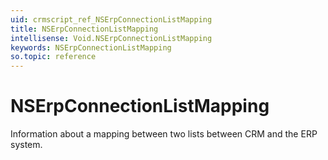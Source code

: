 ```yaml
---
uid: crmscript_ref_NSErpConnectionListMapping
title: NSErpConnectionListMapping
intellisense: Void.NSErpConnectionListMapping
keywords: NSErpConnectionListMapping
so.topic: reference
---
```


# NSErpConnectionListMapping

Information about a mapping between two lists between CRM and the ERP system.
